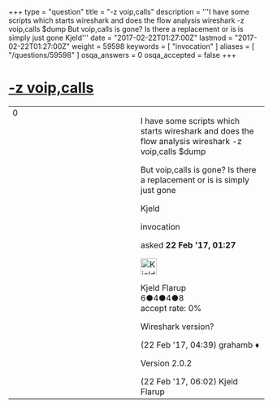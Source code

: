 +++
type = "question"
title = "-z voip,calls"
description = '''I have some scripts which starts wireshark and does the flow analysis wireshark -z voip,calls $dump But voip,calls is gone? Is there a replacement or is is simply just gone Kjeld'''
date = "2017-02-22T01:27:00Z"
lastmod = "2017-02-22T01:27:00Z"
weight = 59598
keywords = [ "invocation" ]
aliases = [ "/questions/59598" ]
osqa_answers = 0
osqa_accepted = false
+++

<div class="headNormal">

# [-z voip,calls](/questions/59598/-z-voipcalls)

</div>

<div id="main-body">

<div id="askform">

<table id="question-table" style="width:100%;"><colgroup><col style="width: 50%" /><col style="width: 50%" /></colgroup><tbody><tr class="odd"><td style="width: 30px; vertical-align: top"><div class="vote-buttons"><div id="post-59598-score" class="post-score" title="current number of votes">0</div><div id="favorite-count" class="favorite-count"></div></div></td><td><div id="item-right"><div class="question-body"><p>I have some scripts which starts wireshark and does the flow analysis wireshark -z voip,calls $dump</p><p>But voip,calls is gone? Is there a replacement or is is simply just gone</p><p>Kjeld</p></div><div id="question-tags" class="tags-container tags">invocation</div><div id="question-controls" class="post-controls"></div><div class="post-update-info-container"><div class="post-update-info post-update-info-user"><p>asked <strong>22 Feb '17, 01:27</strong></p><img src="https://secure.gravatar.com/avatar/b0ac00407121781dba912c3cd3ede4c0?s=32&amp;d=identicon&amp;r=g" class="gravatar" width="32" height="32" alt="Kjeld%20Flarup&#39;s gravatar image" /><p>Kjeld Flarup<br />
<span class="score" title="6 reputation points">6</span><span title="4 badges"><span class="badge1">●</span><span class="badgecount">4</span></span><span title="4 badges"><span class="silver">●</span><span class="badgecount">4</span></span><span title="8 badges"><span class="bronze">●</span><span class="badgecount">8</span></span><br />
<span class="accept_rate" title="Rate of the user&#39;s accepted answers">accept rate:</span> <span title="Kjeld Flarup has no accepted answers">0%</span></p></div></div><div id="comments-container-59598" class="comments-container"><span id="59601"></span><div id="comment-59601" class="comment"><div id="post-59601-score" class="comment-score"></div><div class="comment-text"><p>Wireshark version?</p></div><div id="comment-59601-info" class="comment-info"><span class="comment-age">(22 Feb '17, 04:39)</span> grahamb ♦</div></div><span id="59605"></span><div id="comment-59605" class="comment"><div id="post-59605-score" class="comment-score"></div><div class="comment-text"><p>Version 2.0.2</p></div><div id="comment-59605-info" class="comment-info"><span class="comment-age">(22 Feb '17, 06:02)</span> Kjeld Flarup</div></div></div><div id="comment-tools-59598" class="comment-tools"></div><div class="clear"></div><div id="comment-59598-form-container" class="comment-form-container"></div><div class="clear"></div></div></td></tr></tbody></table>

</div>

</div>

